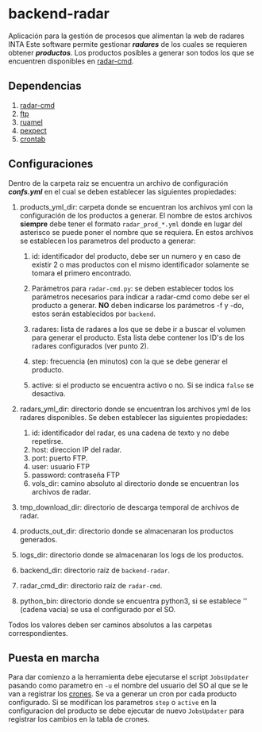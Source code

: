 # backend-radar
Aplicación para la gestión de procesos que alimentan la web de radares INTA
Este software permite gestionar _**radares**_ de los cuales se requieren obtener _**productos**_. Los productos posibles a generar son todos los
que se encuentren disponibles en [radar-cmd](https://github.com/INTA-Radar/radar-cmd).

## Dependencias 

1. [radar-cmd](https://github.com/INTA-Radar/radar-cmd)
2. [ftp](https://packages.ubuntu.com/bionic/ftp)  
3. [ruamel](https://pypi.org/project/ruamel.yaml/)
4. [pexpect](https://pypi.org/project/pexpect/)
5. [crontab](https://pypi.org/project/crontab/)

## Configuraciones

Dentro de la carpeta raiz se encuentra un archivo de configuración _**confs.yml**_ en el 
cual se deben establecer las siguientes propiedades:
1. products_yml_dir: carpeta donde se encuentran los archivos yml 
con la configuración de los productos a generar. El nombre de estos archivos
**siempre** debe tener el formato `radar_prod_*.yml` donde en lugar del asterisco
se puede poner el nombre que se requiera. 
En estos archivos se establecen los parametros del producto a generar:
    1. id: identificador del producto, debe ser un numero y en caso de existir 2 o mas
    productos con el mismo identificador solamente se tomara el primero encontrado.
    
    2. Parámetros para `radar-cmd.py`: se deben establecer todos los parámetros necesarios
    para indicar a radar-cmd como debe ser el producto a generar. **NO** deben indicarse los parámetros -f y -do, estos 
    serán establecidos por `backend`.
    
    3. radares: lista de radares a los que se debe ir a buscar el volumen para
    generar el producto. Esta lista debe contener los ID's de los radares configurados (ver punto 2).
    
    4. step: frecuencia (en minutos) con la que se debe generar el producto.
    
    5. active: si el producto se encuentra activo o no. Si se indica `false` se desactiva. 
2. radars_yml_dir: directorio donde se encuentran los archivos yml de los radares disponibles.
Se deben establecer las siguientes propiedades:
    1. id: identificador del radar, es una cadena de texto y no debe repetirse.
    2. host: direccion IP del radar.
    3. port: puerto FTP.
    4. user: usuario FTP
    5. password: contraseña FTP
    6. vols_dir: camino absoluto al directorio donde se encuentran los archivos de radar. 
    
3. tmp_download_dir: directorio de descarga temporal de archivos de radar.
4. products_out_dir: directorio donde se almacenaran los productos generados.
5. logs_dir: directorio donde se almacenaran los logs de los productos.
6. backend_dir: directorio raíz de `backend-radar`.
7. radar_cmd_dir: directorio raíz de `radar-cmd`.
8. python_bin: directorio donde se encuentra python3, si se establece '' (cadena vacia) se usa 
el configurado por el SO.

Todos los valores deben ser caminos absolutos a las carpetas correspondientes.

## Puesta en marcha

Para dar comienzo a la herramienta debe ejecutarse el script `JobsUpdater` pasando como
parametro en `-u` el nombre del usuario del SO al que se le van a registrar los [crones](https://es.wikipedia.org/wiki/Cron_(Unix)). 
Se va a generar un cron por cada producto configurado. Si se modifican los parametros `step`
o `active` en la configuracion del producto se debe ejecutar de nuevo `JobsUpdater` para 
registrar los cambios en la tabla de crones.
